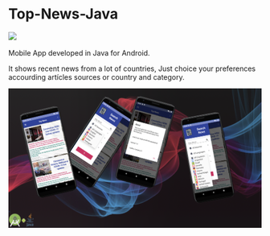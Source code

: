 # Top-News-Java

<img src="https://github.com/ccarpul/Top-News-Kotlin/blob/master/icons8-noticias-96.png"
width="100">


Mobile App developed in Java for Android.

It shows recent news from a lot of countries,
Just choice your preferences accourding artícles 
sources or country and category.

<img src="https://github.com/ccarpul/Top-News-Java/blob/master/Presenter%20Top%20News%20java.png" width="1200">
